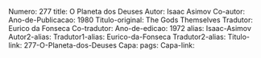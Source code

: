 Numero: 277
title: O Planeta dos Deuses
Autor: Isaac Asimov
Co-autor: 
Ano-de-Publicacao: 1980
Titulo-original: The Gods Themselves
Tradutor: Eurico da Fonseca
Co-tradutor: 
Ano-de-edicao: 1972
alias: Isaac-Asimov
Autor2-alias: 
Tradutor1-alias: Eurico-da-Fonseca
Tradutor2-alias: 
Titulo-link: 277-O-Planeta-dos-Deuses
Capa: 
pags: 
Capa-link: 